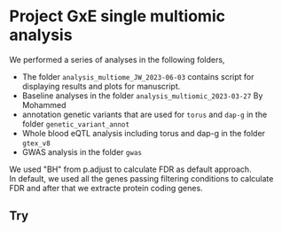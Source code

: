 # Project GxE single multiomic analysis

We performed a series of  analyses in the following folders,
- The folder `analysis_multiome_JW_2023-06-03` contains script for displaying results and plots for manuscript.   
- Baseline analyses in the folder `analysis_multiomic_2023-03-27` By Mohammed 
- annotation genetic variants that are used for `torus` and `dap-g` in the folder `genetic_variant_annot`
- Whole blood eQTL analysis including torus and dap-g in the folder `gtex_v8`
- GWAS analysis in the folder `gwas`   

We used "BH" from p.adjust to calculate FDR as default approach.    
In default, we used all the genes passing filtering conditions to calculate FDR and after that we extracte protein coding genes. 
## Try
 
